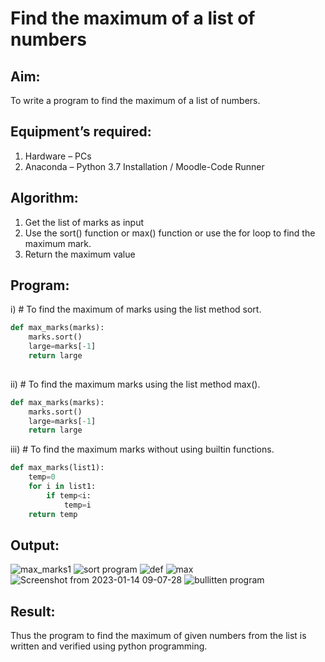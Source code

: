 # Find the maximum of a list of numbers
## Aim:
To write a program to find the maximum of a list of numbers.
## Equipment’s required:
1.	Hardware – PCs
2.	Anaconda – Python 3.7 Installation / Moodle-Code Runner
## Algorithm:
1.	Get the list of marks as input
2.	Use the sort() function or max() function or use the for loop to find the maximum mark.
3.	Return the maximum value
## Program:

i)	# To find the maximum of marks using the list method sort.
```Python
def max_marks(marks):
    marks.sort()
    large=marks[-1]
    return large
    


```

ii)	# To find the maximum marks using the list method max().
```Python
def max_marks(marks):
    marks.sort()
    large=marks[-1]
    return large


```

iii) # To find the maximum marks without using builtin functions.
```Python
def max_marks(list1):
    temp=0
    for i in list1:
        if temp<i:
            temp=i
    return temp        


```



## Output:
![max_marks1](https://github.com/Rohithravi333/FindMaximum/assets/119394126/3ee8e0e7-1d33-49cf-8bc1-dbe7697d9ac7)
![sort program](https://github.com/Rohithravi333/FindMaximum/assets/119394126/a683e2e8-bdad-48b4-a4be-a6a977d3e785)
![def](https://github.com/Rohithravi333/FindMaximum/assets/119394126/72f95243-70f3-4d0e-86bb-ef50f9d7b5a6)
![max](https://github.com/Rohithravi333/FindMaximum/assets/119394126/2b3f44fc-b5d7-42b7-b64c-ba5bb39dd7d1)
![Screenshot from 2023-01-14 09-07-28](https://github.com/Rohithravi333/FindMaximum/assets/119394126/0030e376-f09d-48b6-8db2-5d6b377daca2)
![bullitten program](https://github.com/Rohithravi333/FindMaximum/assets/119394126/d7e4ea4b-285f-4f01-a2aa-f66833bc6db5)



## Result:
Thus the program to find the maximum of given numbers from the list is written and verified using python programming.

